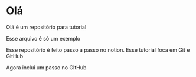 # Olá
Olá é um repositório para tutorial

Esse arquivo é só um exemplo

Esse repositório é feito passo a passo no notion.
Esse tutorial foca em Git e GitHub

Agora inclui um passo no GItHub
